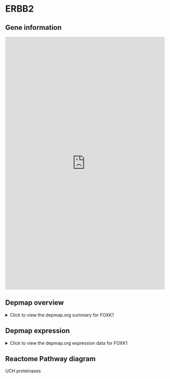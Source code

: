<h1>ERBB2</h1>

<h2>Gene information</h2>
<iframe src="https://depmap.org/portal/gene/FOXK1?tab=about" style="border:none;width:100%;height:800px"></iframe>

<h2>Depmap overview</h2>
<details>
  <summary>Click to view the depmap.org summary for FOXK1</summary>
  <iframe src="https://depmap.org/portal/gene/FOXK1?tab=overview" style="border:none;width:100%;height:800px"></iframe>
</details>

<h2>Depmap expression</h2>
<details>
  <summary>Click to view the depmap.org expression data for FOXK1</summary>
  <iframe src="https://depmap.org/portal/gene/FOXK1?tab=characterization" style="border:none;width:100%;height:800px"></iframe>
</details>



<h2>Reactome Pathway diagram</h2>
UCH proteinases
<div id="diagramHolder"></div>

<script>
    //Creating the Reactome Diagram widget
    //Take into account a proxy needs to be set up in your server side pointing to www.reactome.org
    function onReactomeDiagramReady(){  //This function is automatically called when the widget code is ready to be used
        var diagram = Reactome.Diagram.create({
            "placeHolder" : "diagramHolder",
            "width" : 900,
            "height" : 500
        });

        //Initialising it to the "Hemostasis" pathway
        diagram.loadDiagram("R-HSA-5689603");

        //Adding different listeners

        diagram.onDiagramLoaded(function (loaded) {
            console.info("Loaded ", loaded);
            diagram.flagItems("BAD");
	    diagram.flagItems("Q92934");
            if (loaded == "R-HSA-5689603") diagram.selectItem("R-HSA-5689603");
        });

     }
</script>



